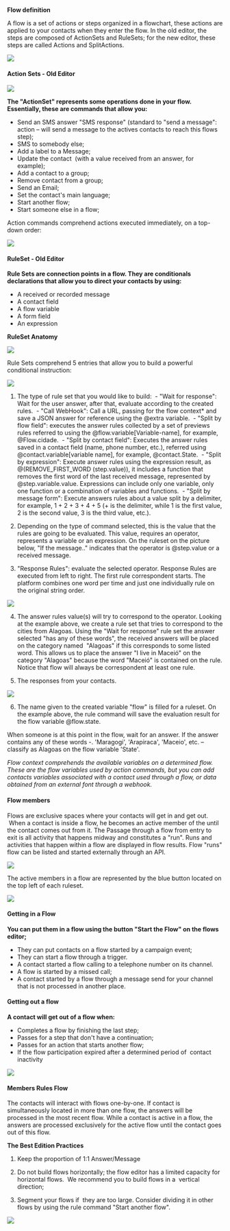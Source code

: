 **Flow definition**

A flow is a set of actions or steps organized in a flowchart, these actions are applied to your contacts when they enter the flow. In the old editor, the steps are composed of ActionSets and RuleSets; for the new editor, these steps are called Actions and SplitActions.

![](/img/flow/flow1.png)

#### Action Sets - Old Editor

![](/img/flow/flow2.png)

**The "ActionSet" represents some operations done in your flow. Essentially, these are commands that allow you:**
- Send an SMS answer "SMS response" (standard to "send a message": action – will send a message to the actives contacts to reach this flows step);
- SMS to somebody else;
- Add a label to a Message;
- Update the contact  (with a value received from an answer, for example);
- Add a contact to a group;
- Remove contact from a group;
- Send an Email;
- Set the contact's main language;
- Start another flow;
- Start someone else in a flow;

Action commands comprehend actions executed immediately, on a top-down order:

![](/img/flow/actionset1.png)

#### RuleSet - Old Editor

**Rule Sets are connection points in a flow. They are conditionals declarations that allow you to direct your contacts by using:**
- A received or recorded message
- A contact field
- A flow variable
- A form field
- An expression

**RuleSet Anatomy**

![](/img/flow/flow3.png)

Rule Sets comprehend 5 entries that allow you to build a powerful conditional instruction:

![](/img/flow/flow4.png)

1. The type of rule set that you would like to build:
 - "Wait for response": Wait for the user answer, after that, evaluate according to the created rules.
 - "Call WebHook": Call a URL, passing for the flow context* and save a JSON answer for reference using the @extra variable.
 - "Split by flow field": executes the answer rules collected by a set of previews rules referred to using the @flow.variable[Variable-name], for example, @Flow.cidade.
 - "Split by contact field": Executes the answer rules saved in a contact field (name, phone number, etc.), referred using @contact.variable[variable name], for example, @contact.State.
 - "Split by expression": Execute answer rules using the expression result, as @(REMOVE_FIRST_WORD (step.value)), it includes a function that removes the first word of the last received message, represented by @step.variable.value. Expressions can include only one variable, only one function or a combination of variables and functions.
 - "Split by message form": Execute answers rules about a value split by a delimiter, for example, 1 + 2 + 3 + 4 + 5 (+ is the delimiter, while 1 is the first value, 2 is the second value, 3 is the third value, etc.).

2. Depending on the type of command selected, this is the value that the rules are going to be evaluated. This value, requires an operator, represents a variable or an expression. On the ruleset on the picture below, "If the message.." indicates that the operator is @step.value or a received message.

3. "Response Rules": evaluate the selected operator. Response Rules are executed from left to right. The first rule correspondent starts. The platform combines one word per time and just one individually rule on the original string order. 

![](/img/flow/flow5.png)

4. The answer rules value(s) will try to correspond to the operator. Looking at the example above, we create a rule set that tries to correspond to the cities from Alagoas. Using the "Wait for response" rule set the answer selected "has any of these words", the received answers will be placed on the category named  "Alagoas" if this corresponds to some listed word. This allows us to place the answer "I live in Maceió" on the category "Alagoas" because the word "Maceió" is contained on the rule. Notice that flow will always be correspondent at least one rule.

5. The responses from your contacts.

![](/img/flow/flow6.png)

6. The name given to the created variable "flow" is filled for a ruleset. On the example above, the rule command will save the evaluation result for the flow variable @flow.state.

When someone is at this point in the flow, wait for an answer. If the answer contains any of these words -. 'Maragogi', 'Arapiraca', 'Maceio', etc. – classify as Alagoas on the flow variable 'State'.

*Flow context comprehends the available variables on a determined flow. These are the flow variables used by action commands, but you can add contacts variables associated with a contact used through a flow, or data obtained from an external font through a webhook.*

#### Flow members
Flows are exclusive spaces where your contacts will get in and get out.  When a contact is inside a flow, he becomes an active member of the until the contact comes out from it. The Passage through a flow from entry to exit is all activity that happens midway and constitutes a "run". Runs and activities that happen within a flow are displayed in flow results. Flow "runs" flow can be listed and started externally through an API. 

![](/img/flow/flow7.png)

The active members in a flow are represented by the blue button located on the top left of each ruleset.

![](/img/flow/flow8.png)

#### Getting in a Flow
**You can put them in a flow using the button "Start the Flow" on the flows editor;**
- They can put contacts on a flow started by a campaign event;
- They can start a flow through a trigger.
- A contact started a flow calling to a telephone number on its channel.
- A flow is started by a missed call;
- A contact started by a flow through a message send for your channel that is not processed in another place.

#### Getting out a flow
**A contact will get out of a flow when:**
- Completes a flow by finishing the last step;
- Passes for a step that don't have a continuation;
- Passes for an action that starts another flow;
- If the flow participation expired after a determined period of  contact inactivity 


![](/img/flow/flow9.png)

#### Members Rules Flow
The contacts will interact with flows one-by-one. If contact is simultaneously located in more than one flow, the answers will be processed in the most recent flow. While a contact is active in a flow, the answers are processed exclusively for the active flow until the contact goes out of this flow. 

**The Best Edition Practices**
1. Keep the proportion of 1:1 Answer/Message

2.	Do not build flows horizontally; the flow editor has a limited capacity for horizontal flows.  We recommend you to build flows in a  vertical direction;

3.	Segment your flows if  they are too large. Consider dividing it in other flows by using the rule command "Start another flow".

![](/img/flow/flow10.png)